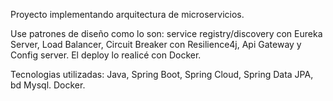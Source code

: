 Proyecto implementando arquitectura de microservicios. 

Use patrones de diseño como lo son: service registry/discovery con Eureka Server, Load Balancer, Circuit Breaker con Resilience4j, Api Gateway y Config server.
El deploy lo realicé con Docker.

Tecnologias utilizadas: Java, Spring Boot, Spring Cloud, Spring Data JPA, bd Mysql. Docker.

